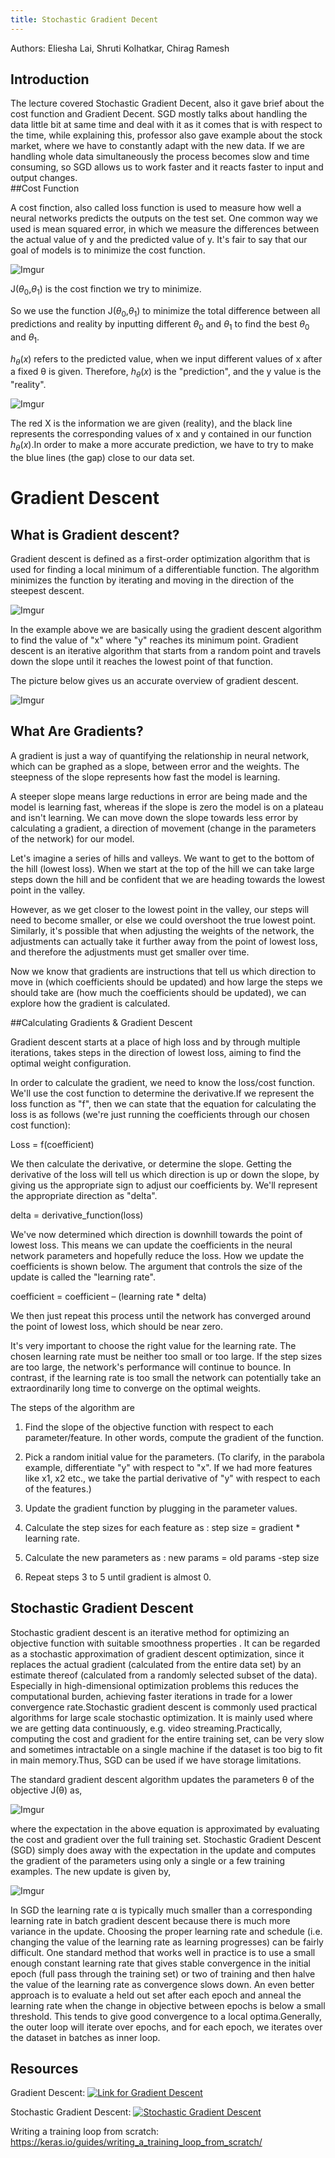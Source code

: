 ```yaml
---
title: Stochastic Gradient Decent
---
```

Authors: Eliesha Lai, Shruti Kolhatkar, Chirag Ramesh

## Introduction

The lecture covered Stochastic Gradient Decent, also it gave brief about the cost function and Gradient Decent. SGD mostly talks about handling the data little bit at same time and deal with it as it comes that is with respect to the time, while explaining this, professor also gave example about the stock market, where we have to constantly adapt with the new data. If we are handling whole data simultaneously the process becomes slow and time consuming, so SGD allows us to work faster and it reacts faster to input and output changes.  
##Cost Function

A cost finction, also called loss function is used to measure how well a neural networks predicts the outputs on the test set. One common way we used is mean squared error, in which we measure the differences between the actual value of y and the predicted value of y. It's fair to say that our goal of models is to minimize the cost function.

![Imgur](https://i.imgur.com/Mh0nzIO.jpg)


J($θ_0$,$θ_1$) is the cost finction we try to minimize.

So we use the function J($θ_0$,$θ_1$) to minimize the total difference between all predictions and reality by inputting different $θ_0$ and $θ_1$ to find the best $θ_0$ and $θ_1$.

$h_θ(x)$ refers to the predicted value, when we input different values ​​of x after a fixed θ is given.
Therefore, $h_θ(x)$ is the "prediction", and the y value is the "reality".

![Imgur](https://i.imgur.com/m0gnMi4.png)

The red X is the information we are given (reality), and the black line represents the corresponding values ​​of x and y contained in our function $h_θ(x)$.In order to make a more accurate prediction, we have to try to make the blue lines (the gap) close to our data set.

# Gradient Descent
## What is Gradient descent?
Gradient descent is defined as a first-order optimization algorithm that is used for finding a local minimum of a differentiable function. The algorithm minimizes the function by iterating and moving in the direction of  the steepest descent.



![Imgur](https://i.imgur.com/J9kBa8J.png)

In the example above we are basically using the gradient descent algorithm to find the value of "x" where "y" reaches its minimum point. Gradient descent is an iterative algorithm that starts from a random point and travels down the slope until it reaches the lowest point of that function.



The picture below gives us an accurate overview of gradient descent.


![Imgur](https://i.imgur.com/Olwy3OH.png?1)

## What Are Gradients?
A gradient is just a way of quantifying the relationship in neural network, which can be graphed as a slope, between error and the weights. The steepness of the slope represents how fast the model is learning.

A steeper slope means large reductions in error are being made and the model is learning fast, whereas if the slope is zero the model is on a plateau and isn't learning. We can move down the slope towards less error by calculating a gradient, a direction of movement (change in the parameters of the network) for our model.

Let's imagine a series of hills and valleys. We want to get to the bottom of the hill (lowest loss). When we start at the top of the hill we can take large steps down the hill and be confident that we are heading towards the lowest point in the valley.

However, as we get closer to the lowest point in the valley, our steps will need to become smaller, or else we could overshoot the true lowest point. Similarly, it's possible that when adjusting the weights of the network, the adjustments can actually take it further away from the point of lowest loss, and therefore the adjustments must get smaller over time. 

Now we know that gradients are instructions that tell us which direction to move in (which coefficients should be updated) and how large the steps we should take are (how much the coefficients should be updated), we can explore how the gradient is calculated.

##Calculating Gradients & Gradient Descent

Gradient descent starts at a place of high loss and by through multiple iterations, takes steps in the direction of lowest loss, aiming to find the optimal weight configuration. 

In order to calculate the gradient, we need to know the loss/cost function. We'll use the cost function to determine the derivative.If we represent the loss function as "f", then we can state that the equation for calculating the loss is as follows (we're just running the coefficients through our chosen cost function):

Loss = f(coefficient)

We then calculate the derivative, or determine the slope. Getting the derivative of the loss will tell us which direction is up or down the slope, by giving us the appropriate sign to adjust our coefficients by. We'll represent the appropriate direction as "delta".

delta = derivative_function(loss)

We've now determined which direction is downhill towards the point of lowest loss. This means we can update the coefficients in the neural network parameters and hopefully reduce the loss. How we update the coefficients is shown below. The argument that controls the size of the update is called the "learning rate".

coefficient = coefficient – (learning rate * delta)

We then just repeat this process until the network has converged around the point of lowest loss, which should be near zero.

It's very important to choose the right value for the learning rate. The chosen learning rate must be neither too small or too large. If the step sizes are too large, the network's performance will continue to bounce. In contrast, if the learning rate is too small the network can potentially take an extraordinarily long time to converge on the optimal weights.

The steps of the algorithm are
1. Find the slope of the objective function with respect to each parameter/feature. In other words, compute the gradient of the function.

2. Pick a random initial value for the parameters. (To clarify, in the parabola example, differentiate "y" with respect to "x". If we had more features like x1, x2 etc., we take the partial derivative of "y" with respect to each of the features.)

3. Update the gradient function by plugging in the parameter values.

4. Calculate the step sizes for each feature as : step size = gradient * learning rate.

5. Calculate the new parameters as : new params = old params -step size

6. Repeat steps 3 to 5 until gradient is almost 0.


## Stochastic Gradient Descent


Stochastic gradient descent is an iterative method for optimizing an objective function with suitable smoothness properties . It can be regarded as a stochastic approximation of gradient descent optimization, since it replaces the actual gradient (calculated from the entire data set) by an estimate thereof (calculated from a randomly selected subset of the data). Especially in high-dimensional optimization problems this reduces the computational burden, achieving faster iterations in trade for a lower convergence rate.Stochastic gradient descent is  commonly used practical algorithms for large scale stochastic optimization. It is mainly used where we are getting data continuously, e.g. video streaming.Practically, computing the cost and gradient for the entire training set, can be very slow and sometimes intractable on a single machine if the dataset is too big to fit in main memory.Thus, SGD can be used if we have storage limitations.

The standard gradient descent algorithm updates the parameters θ of the objective J(θ) as,

![Imgur](https://i.imgur.com/KQ86qSZ.png)

where the expectation in the above equation is approximated by evaluating the cost and gradient over the full training set. Stochastic Gradient Descent (SGD) simply does away with the expectation in the update and computes the gradient of the parameters using only a single or a few training examples. The new update is given by,

![Imgur](https://i.imgur.com/tpE2Vs2.png)

In SGD the learning rate α is typically much smaller than a corresponding learning rate in batch gradient descent because there is much more variance in the update. Choosing the proper learning rate and schedule (i.e. changing the value of the learning rate as learning progresses) can be fairly difficult. One standard method that works well in practice is to use a small enough constant learning rate that gives stable convergence in the initial epoch (full pass through the training set) or two of training and then halve the value of the learning rate as convergence slows down. An even better approach is to evaluate a held out set after each epoch and anneal the learning rate when the change in objective between epochs is below a small threshold. This tends to give good convergence to a local optima.Generally, the outer loop will iterate over epochs, and for each epoch, we iterates over the dataset in batches as inner loop.



## Resources 
Gradient Descent:
[![Link for Gradient Descent](https://i.imgur.com/EWvRCHu.png)](https://www.youtube.com/watch?v=sDv4f4s2SB8&ab_channel=StatQuestwithJoshStarmer)

Stochastic Gradient Descent:
[![Stochastic Gradient Descent](https://i.imgur.com/7okdUGS.png)](https://www.youtube.com/watch?v=vMh0zPT0tLI&ab_channel=StatQuestwithJoshStarmer)

Writing a training loop from scratch:
https://keras.io/guides/writing_a_training_loop_from_scratch/









